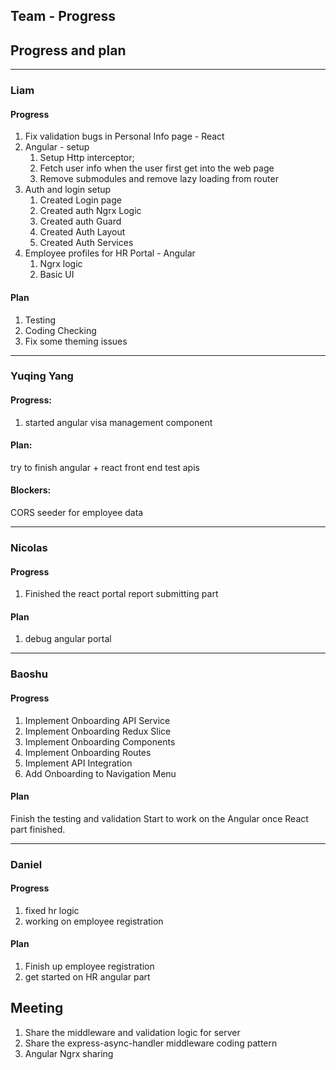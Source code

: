 ## Team - Progress


## Progress and plan
---
   
### Liam

#### Progress

1. Fix validation bugs in Personal Info page - React
2. Angular - setup
   1. Setup Http interceptor;
   2. Fetch user info when the user first get into the web page
   3. Remove submodules and remove lazy loading from router
3. Auth and login setup
   1. Created Login page
   2. Created auth Ngrx Logic
   3. Created auth Guard
   4. Created Auth Layout
   5. Created Auth Services
4. Employee profiles for HR Portal - Angular
   1. Ngrx logic
   2. Basic UI

#### Plan

1. Testing
2. Coding Checking
3. Fix some theming issues

---

### Yuqing Yang

#### Progress:

1. started angular visa management component

#### Plan:
try to finish angular + react front end
test apis

#### Blockers:

CORS
seeder for employee data

---

### Nicolas

#### Progress

1. Finished the react portal report submitting part

#### Plan

1. debug angular portal

---

### Baoshu

#### Progress

1. Implement Onboarding API Service
2. Implement Onboarding Redux Slice
3. Implement Onboarding Components
4. Implement Onboarding Routes
5. Implement API Integration
6. Add Onboarding to Navigation Menu


#### Plan

Finish the testing and validation
Start to work on the Angular once React part finished.


---

### Daniel

#### Progress

1. fixed hr logic
2. working on employee registration

#### Plan

1. Finish up employee registration
2. get started on HR angular part

## Meeting

1. Share the middleware and validation logic for server
2. Share the express-async-handler middleware coding pattern
3. Angular Ngrx sharing
